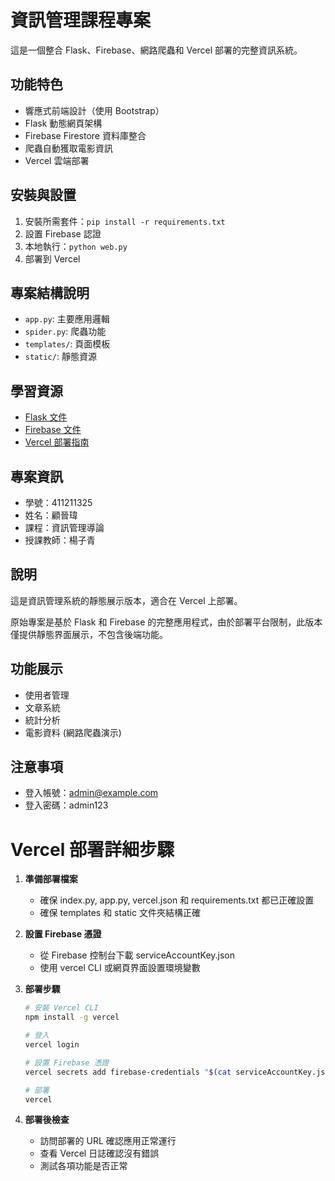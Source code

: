 # 資訊管理課程專案

這是一個整合 Flask、Firebase、網路爬蟲和 Vercel 部署的完整資訊系統。

## 功能特色

- 響應式前端設計（使用 Bootstrap）
- Flask 動態網頁架構
- Firebase Firestore 資料庫整合
- 爬蟲自動獲取電影資訊
- Vercel 雲端部署

## 安裝與設置

1. 安裝所需套件：`pip install -r requirements.txt`
2. 設置 Firebase 認證
3. 本地執行：`python web.py`
4. 部署到 Vercel

## 專案結構說明

- `app.py`: 主要應用邏輯
- `spider.py`: 爬蟲功能
- `templates/`: 頁面模板
- `static/`: 靜態資源

## 學習資源

- [Flask 文件](https://flask.palletsprojects.com/)
- [Firebase 文件](https://firebase.google.com/docs)
- [Vercel 部署指南](https://vercel.com/docs)

## 專案資訊
- 學號：411211325
- 姓名：顧晉瑋
- 課程：資訊管理導論
- 授課教師：楊子青

## 說明
這是資訊管理系統的靜態展示版本，適合在 Vercel 上部署。

原始專案是基於 Flask 和 Firebase 的完整應用程式，由於部署平台限制，此版本僅提供靜態界面展示，不包含後端功能。

## 功能展示
- 使用者管理
- 文章系統
- 統計分析
- 電影資料 (網路爬蟲演示)

## 注意事項
- 登入帳號：admin@example.com
- 登入密碼：admin123 

# Vercel 部署詳細步驟

1. **準備部署檔案**
   - 確保 index.py, app.py, vercel.json 和 requirements.txt 都已正確設置
   - 確保 templates 和 static 文件夾結構正確

2. **設置 Firebase 憑證**
   - 從 Firebase 控制台下載 serviceAccountKey.json
   - 使用 vercel CLI 或網頁界面設置環境變數

3. **部署步驟**
   ```bash
   # 安裝 Vercel CLI
   npm install -g vercel
   
   # 登入
   vercel login
   
   # 設置 Firebase 憑證
   vercel secrets add firebase-credentials "$(cat serviceAccountKey.json)"
   
   # 部署
   vercel
   ```

4. **部署後檢查**
   - 訪問部署的 URL 確認應用正常運行
   - 查看 Vercel 日誌確認沒有錯誤
   - 測試各項功能是否正常 